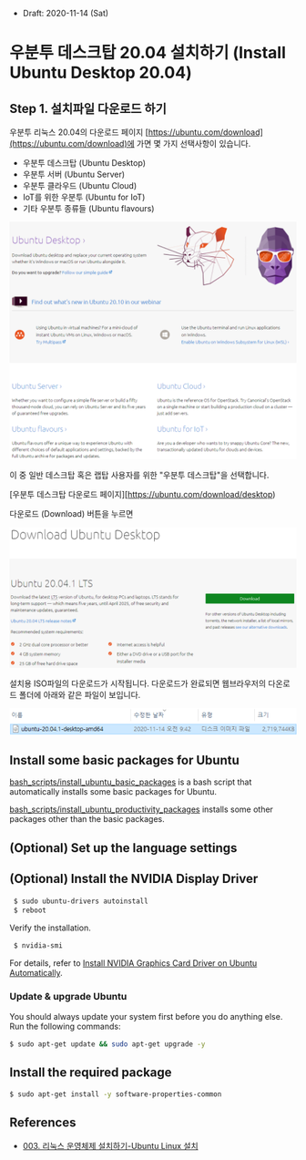 * Draft: 2020-11-14 (Sat)

# 우분투 데스크탑 20.04 설치하기 (Install Ubuntu Desktop 20.04)

## Step 1. 설치파일 다운로드 하기
우분투 리눅스 20.04의 다운로드 페이지 [https://ubuntu.com/download](https://ubuntu.com/download)에 가면 몇 가지 선택사항이 있습니다.
* 우분투 데스크탑 (Ubuntu Desktop)
* 우분투 서버 (Ubuntu Server)
* 우분투 클라우드 (Ubuntu Cloud)
* IoT를 위한 우분투 (Ubuntu for IoT)
* 기타 우분투 종류들 (Ubuntu flavours)

<img src='images/ubuntu-different_options_for_installation.png'>

이 중 일반 데스크탑 혹은 랩탑 사용자를 위한 "우분투 데스크탑"을 선택합니다.

[우분투 데스크탑 다운로드 페이지][https://ubuntu.com/download/desktop)

다운로드 (Download) 버튼을 누르면

<img src='images/ubuntu-download_ubuntu_desktop.png'>

설치용 ISO파일의 다운로드가 시작됩니다. 다운로드가 완료되면 웹브라우저의 다온로드 폴더에 아래와 같은 파일이 보입니다.

<img src='images/ubuntu-ubuntu_20_04_1_desktop_amd64_iso.png'>


## Install some basic packages for Ubuntu
[bash_scripts/install_ubuntu_basic_packages](./bash_scripts/install_ubuntu_basic_packages) is a bash script that automatically installs some basic packages for Ubuntu. 

[bash_scripts/install_ubuntu_productivity_packages](bash_scripts/install_ubuntu_productivity_packages) installs some other packages other than the basic packages.

## (Optional) Set up the language settings

## (Optional) Install the NVIDIA Display Driver

```bash
 $ sudo ubuntu-drivers autoinstall
 $ reboot
```

 Verify the installation.

```bash
 $ nvidia-smi
```

 For details, refer to [Install NVIDIA Graphics Card Driver on Ubuntu Automatically](../technical_skills/computing_environments/gpgpu/how_to/install_nvidia_graphics_card_driver_automatically.md).

### Update & upgrade Ubuntu

You should always update your system first before you do anything else. Run the following commands:

```bash
$ sudo apt-get update && sudo apt-get upgrade -y
```

## Install the required package

```bash
$ sudo apt-get install -y software-properties-common
```

## References
* [003. 리눅스 운영체제 설치하기-Ubuntu Linux 설치](https://m.blog.naver.com/PostView.nhn?blogId=aimldl&logNo=221478627994&referrerCode=0&searchKeyword=linux)
